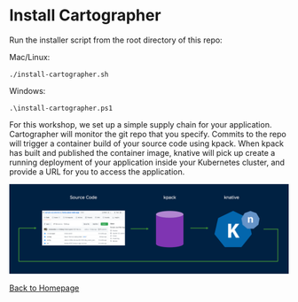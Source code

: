 # Install Cartographer

Run the installer script from the root directory of this repo:

Mac/Linux:
```
./install-cartographer.sh
```

Windows:
```
.\install-cartographer.ps1
```

For this workshop, we set up a simple supply chain for your application. Cartographer will monitor the git repo that you specify. Commits to the repo will trigger a container build of your source code using kpack. When kpack has built and published the container image, knative will pick up create a running deployment of your application inside your Kubernetes cluster, and provide a URL for you to access the application.

![img.png](../images/supplychain.png)

[Back to Homepage](../README.md)